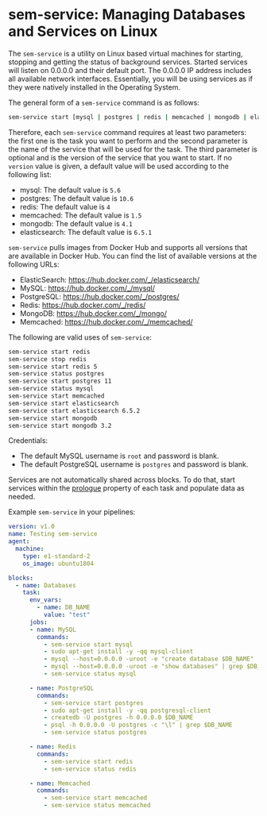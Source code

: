 # sem-service: Managing Databases and Services on Linux

The `sem-service` is a utility on Linux based virtual machines for starting,
stopping and getting the status of background services. Started services will
listen on 0.0.0.0 and their default port. The 0.0.0.0 IP address includes all
available network interfaces. Essentially, you will be using services as if
they were natively installed in the Operating System.

The general form of a `sem-service` command is as follows:

``` bash
sem-service start [mysql | postgres | redis | memcached | mongodb | elasticsearch] [version]
```

Therefore, each `sem-service` command requires at least two parameters: the
first one is the task you want to perform and the second parameter is the name
of the service that will be used for the task. The third parameter is optional
and is the version of the service that you want to start. If no `version` value
is given, a default value will be used according to the following list:

- mysql: The default value is `5.6`
- postgres: The default value is `10.6`
- redis: The default value is `4`
- memcached: The default value is `1.5`
- mongodb: The default value is `4.1`
- elasticsearch: The default value is `6.5.1`

`sem-service` pulls images from Docker Hub and supports all versions that are
available in Docker Hub. You can find the list of available versions at the
following URLs:

- ElasticSearch: <https://hub.docker.com/_/elasticsearch/>
- MySQL: <https://hub.docker.com/_/mysql/>
- PostgreSQL: <https://hub.docker.com/_/postgres/>
- Redis: <https://hub.docker.com/_/redis/>
- MongoDB: <https://hub.docker.com/_/mongo/>
- Memcached: <https://hub.docker.com/_/memcached/>

The following are valid uses of `sem-service`:

``` bash
sem-service start redis
sem-service stop redis
sem-service start redis 5
sem-service status postgres
sem-service start postgres 11
sem-service status mysql
sem-service start memcached
sem-service start elasticsearch
sem-service start elasticsearch 6.5.2
sem-service start mongodb
sem-service start mongodb 3.2
```

Credentials:

- The default MySQL username is `root` and password is blank.
- The default PostgreSQL username is `postgres` and password is blank.

Services are not automatically shared across blocks. To do that, start services
within the [prologue](https://docs.semaphoreci.com/article/50-pipeline-yaml#prologue)
property of each task and populate data as needed.

Example `sem-service` in your pipelines:

``` yaml
version: v1.0
name: Testing sem-service
agent:
  machine:
    type: e1-standard-2
    os_image: ubuntu1804

blocks:
  - name: Databases
    task:
      env_vars:
        - name: DB_NAME
          value: "test"
      jobs:
      - name: MySQL
        commands:
          - sem-service start mysql
          - sudo apt-get install -y -qq mysql-client
          - mysql --host=0.0.0.0 -uroot -e "create database $DB_NAME"
          - mysql --host=0.0.0.0 -uroot -e "show databases" | grep $DB_NAME
          - sem-service status mysql

      - name: PostgreSQL
        commands:
          - sem-service start postgres
          - sudo apt-get install -y -qq postgresql-client
          - createdb -U postgres -h 0.0.0.0 $DB_NAME
          - psql -h 0.0.0.0 -U postgres -c "\l" | grep $DB_NAME
          - sem-service status postgres

      - name: Redis
        commands:
          - sem-service start redis
          - sem-service status redis

      - name: Memcached
        commands:
          - sem-service start memcached
          - sem-service status memcached
```
